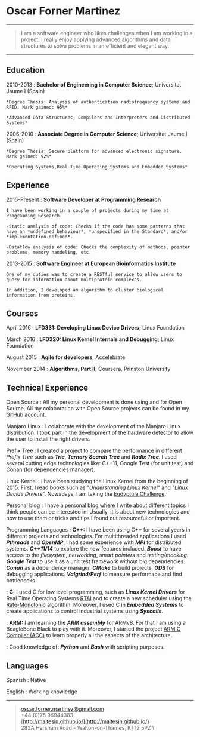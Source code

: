Oscar Forner Martinez
============

----

>  I am a software engineer who likes challenges when I am working in a project, I really enjoy applying advanced algorithms and data structures to solve problems in an efficient and elegant way.

----

Education
---------

2010-2013
:   **Bachelor of Engineering in Computer Science**; Universitat Jaume I (Spain)

    *Degree Thesis: Analysis of authentication radiofrequency systems and RFID. Mark gained: 95%*

    *Advanced Data Structures, Compilers and Interpreters and Distributed Systems*

2006-2010
:   **Associate Degree in Computer Science**; Universitat Jaume I (Spain)

    *Degree Thesis: Secure platform for advanced electronic signature. Mark gained: 92%*

    *Operating Systems,Real Time Operating Systems and Embedded Systems*

Experience
----------

2015-Present
:   **Software Developer at Programming Research**

    I have been working in a couple of projects during my time at Programming Research.

    -Static analysis of code: Checks if the code has some patterns that have an *undefined behaviour*, *unspecified in the Standard*, and/or *implementation-defined*.

    -Dataflow analysis of code: Checks the complexity of methods, pointer problems, memory handeling, etc.

2013-2015
:   **Software Engineer at European Bioinformatics Institute**

    One of my duties was to create a RESTful service to allow users to query for information about multiprotein complexes.

    In addition, I developed an algorithm to cluster biological information from proteins.

Courses
-------

April 2016
:   **LFD331: Developing Linux Device Drivers**; Linux Foundation

March 2016
:   **LFD320: Linux Kernel Internals and Debugging**; Linux Foundation

August 2015
:   **Agile for developers**; Accelebrate

November 2014
:   **Algorithms, Part II**; Coursera, Prinston University

[comment]: # (September 2014)
[comment]: # (:   **Algorithms, Part I**; Coursera, Prinston University)

Technical Experience
--------------------

Open Source
:   All my personal development is done using and for Open Source. All my colaboration with Open Source projects can
be found in my [GitHub](https://github.com/maitesin) account.

Manjaro Linux
:   I colaborate with the development of the Manjaro Linux distribution. I took part in the development of the hardware
detector to allow the user to install the right drivers.

[Prefix Tree](https://github.com/maitesin/tries)
:   I created a project to compare the performance in different *Prefix Tree* such as ***Trie***, ***Ternary Search
Tree*** and ***Radix Tree***. I used several cutting edge technologies like: C++11, Google Test (for unit test) and
[Conan](https://www.conan.io/) (for dependencies manager).

Linux Kernel
:   I have been studying the Linux Kernel from the beginning of 2015. First, I read books such as "*Understanding Linux Kernel*" and
"*Linux Decide Drivers*". Nowadays, I am taking the [Eudyptula Challenge](http://eudyptula-challenge.org/).

Personal blog
:   I have a personal blog where I write about different topics I think people can be interested in. Usually, it is about new technologies and how to use them or tricks and tips I found out resourceful or important. 

Programming Languages
:   **C++:** I have been using C++ for several years in different projects and technologies. For multithreaded
applications I used ***Pthreads*** and ***OpenMP***, I had some experience with ***MPI*** for distributed systems.
***C++11/14*** to explore the new features included. ***Boost*** to have access to the *filesystem*, *networking*, *smart pointers* and *testing/mocking*. ***Google Test*** to use it as a unit test framework without big dependencies. ***Conan*** as a dependency manager. ***CMake*** to build projects. ***GDB*** for debugging applications. ***Valgrind/Perf*** to measure performace and find bottlenecks. 

:   **C:** I used C for low level programming, such as ***Linux Kernel Drivers*** for Real Time Operating Systems [RTAI](https://www.rtai.org/) and to create a new scheduler using the [Rate-Monotonic](https://en.wikipedia.org/wiki/Rate-monotonic_scheduling) algorithm. Moreover, I used C in ***Embedded Systems*** to create applications to control industrial systems using ***Syscalls***.

:   **ARM:** I am learning the ***ARM assembly*** for ARMv8. For that I am using a BeagleBone Black to play with it. Moreover, I started the project [ARM C Compiler (ACC)](https://github.com/maitesin/acc) to learn properly all the aspects of the architecture.

:   Good knowledge of: ***Python*** and ***Bash*** with scripting purposes.

Languages
---------
Spanish
:   Native

English
:   Working knowledge

----

> <oscar.forner.martinez@gmail.com> \
> +44 (0)75 96944383 \
> [http://maitesin.github.io/](http://maitesin.github.io/) \
> 283A Hersham Road - Walton-on-Thames, KT12 5PZ \

